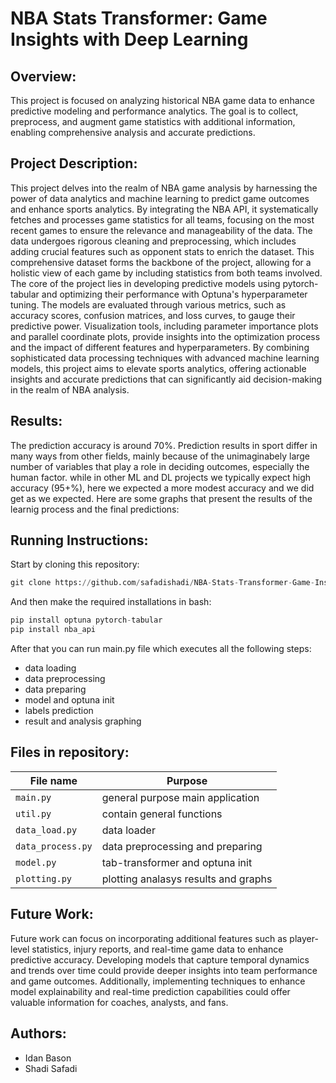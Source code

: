 # NBA Stats Transformer: Game Insights with Deep Learning

## Overview:

This project is focused on analyzing historical NBA game data to enhance predictive modeling and performance analytics. The goal is to collect, preprocess, and augment game statistics with additional information, enabling comprehensive analysis and accurate predictions.

## Project Description:

This project delves into the realm of NBA game analysis by harnessing the power of data analytics and machine learning to predict game outcomes and enhance sports analytics. By integrating the NBA API, it systematically fetches and processes game statistics for all teams, focusing on the most recent games to ensure the relevance and manageability of the data. The data undergoes rigorous cleaning and preprocessing, which includes adding crucial features such as opponent stats to enrich the dataset. This comprehensive dataset forms the backbone of the project, allowing for a holistic view of each game by including statistics from both teams involved.
The core of the project lies in developing predictive models using pytorch-tabular and optimizing their performance with Optuna's hyperparameter tuning. The models are evaluated through various metrics, such as accuracy scores, confusion matrices, and loss curves, to gauge their predictive power. Visualization tools, including parameter importance plots and parallel coordinate plots, provide insights into the optimization process and the impact of different features and hyperparameters. By combining sophisticated data processing techniques with advanced machine learning models, this project aims to elevate sports analytics, offering actionable insights and accurate predictions that can significantly aid decision-making in the realm of NBA analysis.

## Results:

The prediction accuracy is around 70%.
Prediction results in sport differ in many ways from other fields, mainly because of the unimaginabely large number of variables that play a role in deciding outcomes, especially the human factor.
while in other ML and DL projects we typically expect high accuracy (95+%), here we expected a more modest accuracy and we did get as we expected.
Here are some graphs that present the results of the learnig process and the final predictions:

## Running Instructions:

Start by cloning this repository:

```python
git clone https://github.com/safadishadi/NBA-Stats-Transformer-Game-Insights-with-Deep-Learning.git
```

And then make the required installations in bash:

```python
pip install optuna pytorch-tabular
pip install nba_api
```

After that you can run main.py file which executes all the following steps:

* data loading
* data preprocessing
* data preparing
* model and optuna init
* labels prediction
* result and analysis graphing

## Files in repository:

| File name           | Purpose                              |
| ------------------- | ------------------------------------ |
| `main.py`         | general purpose main application     |
| `util.py`         | contain general functions            |
| `data_load.py`    | data loader                          |
| `data_process.py` | data preprocessing and preparing     |
| `model.py`        | tab-transformer and optuna init      |
| `plotting.py`     | plotting analasys results and graphs |

## Future Work:

Future work can focus on incorporating additional features such as player-level statistics, injury reports, and real-time game data to enhance predictive accuracy. Developing models that capture temporal dynamics and trends over time could provide deeper insights into team performance and game outcomes. Additionally, implementing techniques to enhance model explainability and real-time prediction capabilities could offer valuable information for coaches, analysts, and fans.

## Authors:

* Idan Bason
* Shadi Safadi
